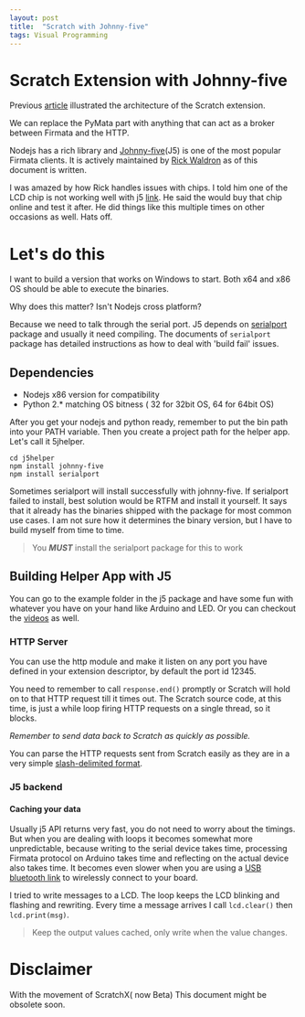 ```yaml
---
layout: post
title:  "Scratch with Johnny-five"
tags: Visual Programming
---
```


# Scratch Extension with Johnny-five

Previous [article](http://rexpie.github.io/2015/08/23/extending-scratch.html) illustrated the architecture of the Scratch extension.

We can replace the PyMata part with anything that can act as a broker between Firmata and the HTTP.

Nodejs has a rich library and [Johnny-five](http://johnny-five.io)(J5) is one of the most popular Firmata clients. It is actively maintained by [Rick Waldron](https://github.com/rwaldron) as of this document is written. 

I was amazed by how Rick handles issues with chips. I told him one of the LCD chip is not working well with j5 [link](https://github.com/rwaldron/johnny-five/issues/326#issuecomment-135857146). He said the would buy that chip online and test it after. He did things like this multiple times on other occasions as well. Hats off.

# Let's do this

I want to build a version that works on Windows to start. Both x64 and x86 OS should be able to execute the binaries. 

Why does this matter? Isn't Nodejs cross platform?

Because we need to talk through the serial port. J5 depends on [serialport](https://www.npmjs.com/package/serialport) package and usually it need compiling. The documents of `serialport` package has detailed instructions as how to deal with 'build fail' issues.

## Dependencies

* Nodejs x86 version for compatibility 
* Python 2.* matching OS bitness ( 32 for 32bit OS, 64 for 64bit OS)

After you get your nodejs and python ready, remember to put the bin path into your PATH variable. Then you create a project path for the helper app. Let's call it 5jhelper.

	cd j5helper
	npm install johnny-five
    npm install serialport

Sometimes serialport will install successfully with johnny-five. If serialport failed to install, best solution would be RTFM and install it yourself. It says that it already has the binaries shipped with the package for most common use cases. I am not sure how it determines the binary version, but I have to build myself from time to time.

> You ***MUST*** install the serialport package for this to work


## Building Helper App with J5

You can go to the example folder in the j5 package and have some fun with whatever you have on your hand like Arduino and LED. Or you can checkout the [videos](https://www.youtube.com/results?search_query=nodebots) as well.



### HTTP Server

You can use the http module and make it listen on any port you have defined in your extension descriptor, by default the port id 12345.

You need to remember to call `response.end()` promptly or Scratch will hold on to that HTTP request till it times out. The Scratch source code, at this time, is just a while loop firing HTTP requests on a single thread, so it blocks.

*Remember to send data back to Scratch as quickly as possible.*

You can parse the HTTP requests sent from Scratch easily as they are in a very simple [slash-delimited format](https://github.com/LLK/scratchx/wiki).


### J5 backend

#### Caching your data
Usually j5 API returns very fast, you do not need to worry about the timings. But when you are dealing with loops it becomes somewhat more unpredictable, because writing to the serial device takes time, processing Firmata protocol on Arduino takes time and reflecting on the actual device also takes time. It becomes even slower when you are using a [USB bluetooth link](http://www.dfrobot.com/index.php?route=product/product&product_id=1220&search=ble&description=true#.VeFMybR7wW8) to wirelessly connect to your board.

I tried to write messages to a LCD. The loop keeps the LCD blinking and flashing and rewriting. Every time a message arrives I call `lcd.clear()` then `lcd.print(msg)`.

> Keep the output values cached, only write when the value changes.


# Disclaimer

With the movement of ScratchX( now Beta) This document might be obsolete soon.





